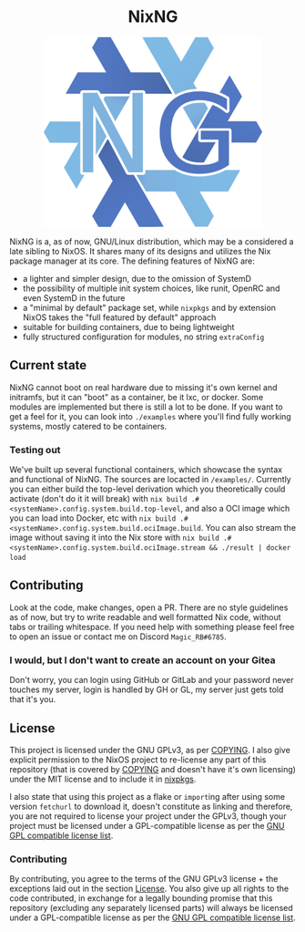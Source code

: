 <h1 align="center">NixNG</h1>

<p align="center">
  <img src="./nix-ng.png" width="384">
</p>

NixNG is a, as of now, GNU/Linux distribution, which may be a considered a late sibling to NixOS. It shares many of its
designs and utilizes the Nix package manager at its core. The defining features of NixNG are:
- a lighter and simpler design, due to the omission of SystemD
- the possibility of multiple init system choices, like runit, OpenRC and even SystemD in the future
- a "minimal by default" package set, while `nixpkgs` and by extension NixOS takes the "full featured by default" approach
- suitable for building containers, due to being lightweight
- fully structured configuration for modules, no string `extraConfig`

## Current state
NixNG cannot boot on real hardware due to missing it's own kernel and initramfs, but it can "boot" as a container, be it
lxc, or docker. Some modules are implemented but there is still a lot to be done. If you want to get a feel for it, you
can look into `./examples` where you'll find fully working systems, mostly catered to be containers.

### Testing out
We've built up several functional containers, which showcase the syntax and functional of NixNG. The sources are
locacted in `/examples/`. Currently you can either build the top-level derivation which you theoretically could activate
(don't do it it will break) with `nix build .#<systemName>.config.system.build.top-level`, and also a OCI image which
you can load into Docker, etc with `nix build .#<systemName>.config.system.build.ociImage.build`. You can also stream
the image without saving it into the Nix store with `nix build .#<systemName>.config.system.build.ociImage.stream && ./result | docker load`

## Contributing
Look at the code, make changes, open a PR. There are no style guidelines as of now, but try to write readable and well
formatted Nix code, without tabs or trailing whitespace. If you need help with something please feel free to open an
issue or contact me on Discord `Magic_RB#6785`.

### I would, but I don't want to create an account on your Gitea
Don't worry, you can login using GitHub or GitLab and your password never touches my server, login is handled by GH or
GL, my server just gets told that it's you.

## License
This project is licensed under the GNU GPLv3, as per [COPYING](COPYING). I also give explicit permission to the NixOS
project to re-license any part of this repository (that is covered by [COPYING](COPYING) and doesn't have it's own
licensing) under the MIT license and to include it in [nixpkgs](https://github.com/NixOS/nixpkgs).

I also state that using this project as a flake or `import`ing after using some version `fetchurl` to download it,
doesn't constitute as linking and therefore, you are not required to license your project under the GPLv3, though your
project must be licensed under a GPL-compatible license as per the [GNU GPL compatible license
list](https://www.gnu.org/licenses/license-list.html).

### Contributing
By contributing, you agree to the terms of the GNU GPLv3 license + the exceptions laid out in the section
[License](#license). You also give up all rights to the code contributed, in exchange for a legally bounding promise
that this repository (excluding any separately licensed parts) will always be licensed under a GPL-compatible license as
per the [GNU GPL compatible license list](https://www.gnu.org/licenses/license-list.html).


